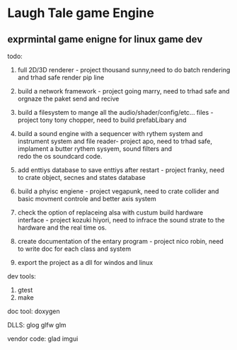 # Laugh Tale game Engine
## exprmintal game enigne for linux game dev

todo:
1.    full 2D/3D renderer - project thousand sunny,need to do batch rendering and trhad safe render pip line
2.    build a network framework - project going marry, need to trhad safe and orgnaze the paket send and recive
3.    build a filesystem to mange all the audio/shader/config/etc... files - project tony tony chopper, need to build prefabLibary and 
4.    build a sound engine with a sequencer with rythem system and instrument system and file reader- project apo, need to trhad safe, implament a butter rythem sysyem, sound filters and      
        redo the os soundcard code.
5.    add enttiys database to save enttiys after restart - project franky, need to crate object, secnes and states database 
6.    build a phyisc engiene - project vegapunk, need to crate collider and basic movment controle and better axis system
7.    check the option of replaceing alsa with custum build hardware interface - project kozuki hiyori, need to infrace the sound strate to the hardware and the real time os.

8.    create documentation of the entary program - project nico robin, need to write doc for each class and system
9.    export the project as a dll for windos and linux

dev tools:
1.  gtest
2.  make

doc tool:
    doxygen

DLLS:
    glog
    glfw
    glm

vendor code:
    glad
    imgui